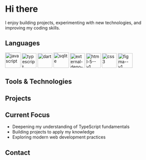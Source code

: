 # Hi there

I enjoy building projects, experimenting with new technologies, and improving my coding skills.

## Languages

<p>
<img width="50" height="50" src="https://img.icons8.com/fluency/50/javascript.png" alt="javascript"/>
<img width="48" height="48" src="https://img.icons8.com/color/48/typescript.png" alt="typescript"/>
<img width="48" height="48" src="https://img.icons8.com/color/48/dart.png" alt="dart"/>
<img width="50" height="50" src="https://img.icons8.com/ios/50/sqlite.png" alt="sqlite"/>
<img width="48" height="48" src="https://img.icons8.com/external-tal-revivo-color-tal-revivo/48/external-deno-a-secure-runtime-for-javascript-and-typescript-logo-color-tal-revivo.png" alt="external-deno-a-secure-runtime-for-javascript-and-typescript-logo-color-tal-revivo"/>
<img width="48" height="48" src="https://img.icons8.com/color/48/html-5--v1.png" alt="html-5--v1"/>
<img width="48" height="48" src="https://img.icons8.com/color/48/css3.png" alt="css3"/>
<img width="48" height="48" src="https://img.icons8.com/color/48/figma--v1.png" alt="figma--v1"/>
</p>

## Tools & Technologies

<p>

</p>

## Projects

## Current Focus

- Deepening my understanding of TypeScript fundamentals  
- Building projects to apply my knowledge  
- Exploring modern web development practices  

## Contact
